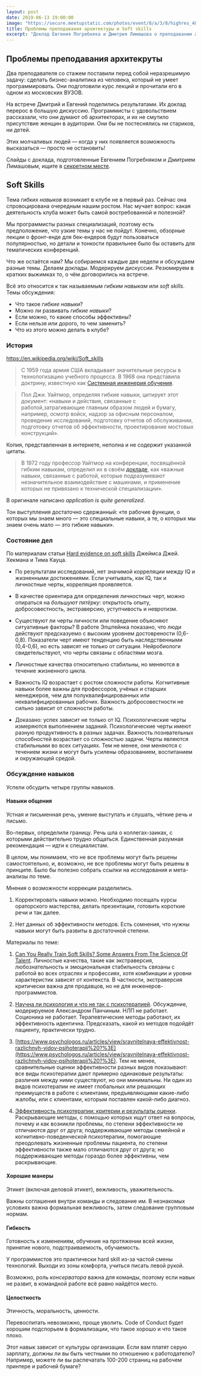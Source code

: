 ```yaml
---
layout: post
date: 2019-06-13 19:00:00
image: "https://secure.meetupstatic.com/photos/event/8/a/3/8/highres_482015384.jpeg"
title: Проблемы преподавания архитектуры и Soft skills
excerpt: "Доклад Евгения Погребняка и Дмитрия Лимашова о преподавании архитектуры и групповое обсуждение soft skills."
---
```


## Проблемы преподавания архитекруты

Два преподавателя со стажем поставили перед собой неразрешимую задачу: сделать бизнес-аналитика из человека, который не умеет программировать. Они подготовили курс лекций и прочитали его в одном из московских ВУЗОВ.

На встрече Дмитрий и Евгений поделились результатами. Их доклад перерос в большую дискуссию. Программисты с удовольствием рассказали, что они думают об архитекторах, и их не смутило присутствие женщин в аудитории. Они бы не постеснялись ни стариков, ни детей.

Этих молчаливых людей&nbsp;&mdash; когда у них появляется возможность высказаться&nbsp;&mdash; просто не остановить!

Слайды с доклада, подготовленные Евгением Погребняком и Дмитрием Лимашовым, ищите в [секретном месте](https://speakerdeck.com/epogrebnyak/it-arkhitiektura-opyt-priepodavaniia).

## Soft Skills

Тема *гибких навыков* возникает в клубе не в первый раз. Сейчас она спровоцирована очередным нашим ростом. Нас мучает вопрос: какая деятельность клуба может быть самой востребованной и полезной?

Мы программисты разных специализаций, поэтому есть предположение, что узкие темы у нас не пойдут. Конечно, обзорные лекции о фронт-енде для бек-ендеров будут пользоваться популярностью, но детали и тонкости правильнее было бы оставить для тематических конференций.

Что же остаётся нам? Мы собираемся каждые две недели и обсуждаем разные темы. Делаем доклады. Модерируем дискуссии. Резюмируем в кратких выжимках то, о чём договорились на встрече.

Всё это относится к так называемым *гибким навыкам* или *soft skills*. Темы обсуждения:

* Что такое *гибкие навыки*?
* Можно ли развивать *гибкие навыки*?
* Если можно, то какие способы эффективны?
* Если нельзя или дорого, то чем заменить?
* Что из этого можно делать в клубе?

### История

https://en.wikipedia.org/wiki/Soft_skills

> C 1959 года армия США вкладывает значительные ресурсы в технологизацию учебного процесса. В 1968 она представила доктрину, известную как [Системная инженерия обучения](https://stacks.stanford.edu/file/druid:tv440px2527/tv440px2527.pdf).

> Пол Джи. Уайтмор, определяя гибкие навыки, цитирует этот документ: &laquo;навыки и действия, связанные с работой,затрагивающие главным образом людей и бумагу, например, осмотр войск, надзор за офисным персоналом, проведение исследований, подготовку отчетов об обслуживании, подготовку отчетов об эффективности, проектирование мостовых конструкций&raquo;.

Копия, представленная в интернете, неполна и не содержит указанной цитаты.

> В 1972 году профессор Уайтмор на конференции, посвящённой гибким навыкам, определил их в своём [докладе](https://archive.org/stream/DTIC_ADA099612/DTIC_ADA099612_djvu.txt), как &laquo;важные навыки, связанные с работой, которые подразумевают незначительное взаимодействие с машинами, и применение которых не привязано к технической специализации&raquo;.

В оригинале написано *application is quite generalized*.

Тон выступления достаточно сдержанный: &laquo;те рабочие функции, о которых мы знаем много&nbsp;&mdash; это специальные навыки, а те, о которых мы знаем очень мало&nbsp;&mdash; это гибкие навыки&raquo;.

### Состояние дел

По материалам статьи [Hard evidence on soft skills](https://www.ncbi.nlm.nih.gov/pmc/articles/PMC3612993/) Джеймса Джей. Хекмана и Тима Кауца.

* По результатам исследований, нет значимой корреляции между IQ и жизненными достижениями. Если учитывать, как IQ, так и личностные черты, корреляция проявляется.

* В качестве ориентира для определения личностных черт, можно опираться на *большуют пятёрку*: открытость опыту, добросовестность, экстраверсию, уступчивость и невротизм.

* Существуют ли черты личности или поведение объясняют ситуативные факторы? В работе Эпштейнка показано, что люди действуют предсказуемо с высоким уровнем достоврености (0,6-0,8). Показатели черт имеют тенденцию быть наследственными (0,4-0,6), но есть зависят не только от ситуации. Нейробиологи свидетельствуют, что черты связаны с областями мозга.

* Личностные качества относительно стабильны, но меняются в течение жизненного цикла.

* Важность IQ возрастает с ростом сложности работы. Когнитивные навыки более важны для профессоров, учёных и старших менеджеров, чем для полуквалифицированных или неквалифицированных рабочих. Важность добросовестности не сильно зависит от сложности работы.

* Доказано: успех зависит не только от IQ. Психологические черты измеряются выполнением заданий. Психологические черты имеют разную продуктивность в разных задачах. Важность познвательных способностей возрастает со сложностью задачи. Черты являются стабильными во всех ситуациях. Тем не менее, они меняются с течением жизни и могут быть усилены образованием, воспитанием и окружающей средой.

### Обсуждение навыков

Успели обсудить четыре группы навыков.

#### Навыки общения

Устная и письменная речь, умение выступать и слушать, чёткие речь и письмо.

Во-первых, определили границу. Речь шла о коллегах-заиках, с которыми действительно трудно общаться. Единственная разумная рекомендация&nbsp;&mdash; идти к специалистам.

В целом, мы понимаем, что не все проблемы могут быть решены самостоятельно, и, возможно, не все проблемы могут быть решены в принципе. Было бы полезно собрать ссылки на исследования и мета-анализы по теме.

Мнения о возможности коррекции разделились.

1. Корректировать навыки можно. Необходимо посещать курсы ораторского мастерства, делать презентации, готовить короткие речи и так далее.

1. Нет данных об эффективности методов. Есть сомнения, что нужны навыки могут быть развиты в достаточной степени.

Материалы по теме:

1. [Can You Really Train Soft Skills? Some Answers From The Science Of Talent](https://www.forbes.com/sites/tomaspremuzic/2018/06/14/can-you-really-train-soft-skills-some-answers-from-the-science-of-talent/#44954dd5c460).
Личностые качества, такие как экстраверсия, любознательность и эмоциональная стабильность связаны с работой во всех отраслях и профессиях, хотя комбинации и уровни характеристик зависят от контекста. В частности, экстраверсия критически важна для продавцов, но не для инженеров-программистов.

1. [Научна ли психология и что не так с психотерапией](https://www.youtube.com/watch?v=MTx3XdcKFDE). Обсуждение, модерируемое Александром Панчиным. НЛП не работает. Соционика не работает. Терапевтические методы работают, их эффективность идентична. Предсказать, какой из методов подойдёт пациенту, практически трудно.

1. [https://www.psychologos.ru/articles/view/sravnitelnaya-effektivnost-razlichnyh-vidov-psihoterapii%20?%3E](https://www.psychologos.ru/articles/view/sravnitelnaya-effektivnost-razlichnyh-vidov-psihoterapii%20?%3E). Тем не менее, сравнительные оценки эффективности разных видов показывают: все виды психотерапии дают примерно одинаковые результаты: различия между ними существуют, но они минимальны. Ни один из видов психотерапии не имеет глобальных или решающих преимуществ в работе с клиентами, предъявляющими какие-либо жалобы, или с клиентами, которым поставлен какой-либо диагноз. 

1. [Эффективность психотерапии: критерии и результаты оценки](https://www.psychologos.ru/articles/view/effektivnost-psihoterapii-dvoe-zn--kriterii-i-rezultaty-ocenki). Раскрывающие методы, с помощью которых ищут ответ на вопросы, почему и как возникли проблемы, по степени эффективности не отличаются друг от друга; поддерживающие методы семейной и когнитивно-поведенческой психотерапии, помогающие преодолевать жизненные проблемы пациента, по степени эффективности также мало отличаются друг от друга; но поддерживающие методы гораздо более эффективны, чем раскрывающие.

#### Хорошие манеры

Этикет (включая деловой этикет), вежливость, уважительность.

Важны соглашения внутри команды и следование им. В незнакомых условиях важна формальная вежливость, затем следование групповым нормам.

#### Гибкость

Готовность к изменениям, обучение на протяжении всей жизни, принятие нового, подстраиваемость, обучаемость.

У программистов это практически hard skill из-за частой смены технологий. Выходи из зоны комфорта, учиться писать левой рукой.

Возможно, роль *консерватора* важна для команды, поэтому если навык не развит, в командной работе всё равно найдётся место.

#### Целостность

Этичность, моральность, ценности.

Перевоспитать невозможно, проще уволить. Code of Conduct будет хорошим подспорьем в формализации, что такое хорошо и что такое плохо.

Этот навык зависит от культуры организации. Если вам платят серую зарплату, должны ли вы быть честными по отношению к работодателю? Например, можете ли вы распечатать 100-200 страниц на рабочем принтере и рабочей бумаге?

